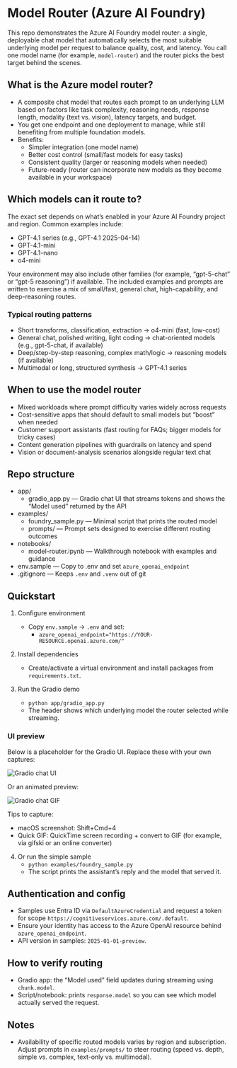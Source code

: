 # Model Router (Azure AI Foundry)

This repo demonstrates the Azure AI Foundry model router: a single, deployable chat model that automatically selects the most suitable underlying model per request to balance quality, cost, and latency. You call one model name (for example, `model-router`) and the router picks the best target behind the scenes.

## What is the Azure model router?

- A composite chat model that routes each prompt to an underlying LLM based on factors like task complexity, reasoning needs, response length, modality (text vs. vision), latency targets, and budget.
- You get one endpoint and one deployment to manage, while still benefiting from multiple foundation models.
- Benefits:
  - Simpler integration (one model name)
  - Better cost control (small/fast models for easy tasks)
  - Consistent quality (larger or reasoning models when needed)
  - Future-ready (router can incorporate new models as they become available in your workspace)

## Which models can it route to?

The exact set depends on what’s enabled in your Azure AI Foundry project and region. Common examples include:

- GPT-4.1 series (e.g., GPT-4.1 2025-04-14)
- GPT-4.1-mini
- GPT-4.1-nano
- o4-mini

Your environment may also include other families (for example, “gpt-5-chat” or “gpt-5 reasoning”) if available. The included examples and prompts are written to exercise a mix of small/fast, general chat, high-capability, and deep-reasoning routes.

### Typical routing patterns
- Short transforms, classification, extraction → o4-mini (fast, low-cost)
- General chat, polished writing, light coding → chat-oriented models (e.g., gpt-5-chat, if available)
- Deep/step-by-step reasoning, complex math/logic → reasoning models (if available)
- Multimodal or long, structured synthesis → GPT-4.1 series

## When to use the model router
- Mixed workloads where prompt difficulty varies widely across requests
- Cost-sensitive apps that should default to small models but “boost” when needed
- Customer support assistants (fast routing for FAQs; bigger models for tricky cases)
- Content generation pipelines with guardrails on latency and spend
- Vision or document-analysis scenarios alongside regular text chat

## Repo structure

- app/
  - gradio_app.py — Gradio chat UI that streams tokens and shows the “Model used” returned by the API
- examples/
  - foundry_sample.py — Minimal script that prints the routed model
  - prompts/ — Prompt sets designed to exercise different routing outcomes
- notebooks/
  - model-router.ipynb — Walkthrough notebook with examples and guidance
- env.sample — Copy to .env and set `azure_openai_endpoint`
- .gitignore — Keeps `.env` and `.venv` out of git

## Quickstart

1) Configure environment
   - Copy `env.sample` → `.env` and set:
     - `azure_openai_endpoint="https://YOUR-RESOURCE.openai.azure.com/"`

2) Install dependencies
   - Create/activate a virtual environment and install packages from `requirements.txt`.

3) Run the Gradio demo
   - `python app/gradio_app.py`
   - The header shows which underlying model the router selected while streaming.

### UI preview

Below is a placeholder for the Gradio UI. Replace these with your own captures:

![Gradio chat UI](assets/gradio-ui.png)

Or an animated preview:

![Gradio chat GIF](assets/gradio-ui.gif)

Tips to capture:
- macOS screenshot: Shift+Cmd+4
- Quick GIF: QuickTime screen recording + convert to GIF (for example, via gifski or an online converter)

4) Or run the simple sample
   - `python examples/foundry_sample.py`
   - The script prints the assistant’s reply and the model that served it.

## Authentication and config
- Samples use Entra ID via `DefaultAzureCredential` and request a token for scope `https://cognitiveservices.azure.com/.default`.
- Ensure your identity has access to the Azure OpenAI resource behind `azure_openai_endpoint`.
- API version in samples: `2025-01-01-preview`.

## How to verify routing
- Gradio app: the “Model used” field updates during streaming using `chunk.model`.
- Script/notebook: prints `response.model` so you can see which model actually served the request.

## Notes
- Availability of specific routed models varies by region and subscription. Adjust prompts in `examples/prompts/` to steer routing (speed vs. depth, simple vs. complex, text-only vs. multimodal).
